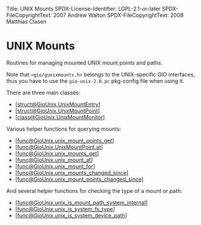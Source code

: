 Title: UNIX Mounts
SPDX-License-Identifier: LGPL-2.1-or-later
SPDX-FileCopyrightText: 2007 Andrew Walton
SPDX-FileCopyrightText: 2008 Matthias Clasen

# UNIX Mounts

Routines for managing mounted UNIX mount points and paths.

Note that `<gio/gunixmounts.h>` belongs to the UNIX-specific GIO
interfaces, thus you have to use the `gio-unix-2.0.pc` pkg-config
file when using it.

There are three main classes:

 * [struct@GioUnix.UnixMountEntry]
 * [struct@GioUnix.UnixMountPoint]
 * [class@GioUnix.UnixMountMonitor]

Various helper functions for querying mounts:

 * [func@GioUnix.unix_mount_points_get]
 * [func@GioUnix.UnixMountPoint.at]
 * [func@GioUnix.unix_mounts_get]
 * [func@GioUnix.unix_mount_at]
 * [func@GioUnix.unix_mount_for]
 * [func@GioUnix.unix_mounts_changed_since]
 * [func@GioUnix.unix_mount_points_changed_since]

And several helper functions for checking the type of a mount or path:

 * [func@GioUnix.unix_is_mount_path_system_internal]
 * [func@GioUnix.unix_is_system_fs_type]
 * [func@GioUnix.unix_is_system_device_path]

